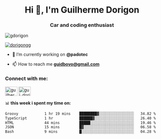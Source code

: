 <h1 align="center">Hi 👋, I'm Guilherme Dorigon</h1>
<h3 align="center">Car and coding enthusiast</h3>

<p align="left"> <img src="https://komarev.com/ghpvc/?username=gdorigon&label=Profile%20views&color=0e75b6&style=flat" alt="gdorigon" /> </p>

<p align="left"> <a href="https://twitter.com/dorigongg" target="blank"><img src="https://img.shields.io/twitter/follow/dorigongg?logo=twitter&style=for-the-badge" alt="dorigongg" /></a> </p>

- 🔭 I’m currently working on **@padotec**

- 📫 How to reach me **guidbovo@gmail.com**

<h3 align="left">Connect with me:</h3>
<p align="left">

<a href="https://linkedin.com/in/guilherme dorigon" target="blank"><img align="center" src="https://raw.githubusercontent.com/rahuldkjain/github-profile-readme-generator/master/src/images/icons/Social/linked-in-alt.svg" alt="guilherme dorigon" height="30" width="40" /></a>
<a href="https://instagram.com/gui_dorigon" target="blank"><img align="center" src="https://raw.githubusercontent.com/rahuldkjain/github-profile-readme-generator/master/src/images/icons/Social/instagram.svg" alt="gui_dorigon" height="30" width="40" /></a>
</p>

📊 **this week i spent my time on:**

<!--START_SECTION:waka-->

```txt
Groovy            1 hr 19 mins    ████████▓░░░░░░░░░░░░░░░░   34.82 %
TypeScript        1 hr            ██████▓░░░░░░░░░░░░░░░░░░   26.40 %
HTML              44 mins         █████░░░░░░░░░░░░░░░░░░░░   19.46 %
JSON              15 mins         █▓░░░░░░░░░░░░░░░░░░░░░░░   06.58 %
Bash              9 mins          █░░░░░░░░░░░░░░░░░░░░░░░░   04.28 %
```

<!--END_SECTION:waka-->


